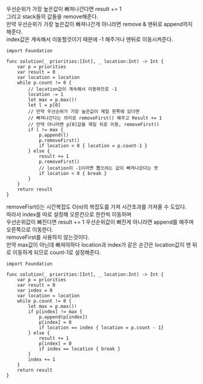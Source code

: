 우선순위가 가장 높은값이 빠져나간다면 result += 1   
그리고 stack들의 값들을 remove해준다.   
만약 우선순위가 가장 높은값이 빠져나간게 아니라면 remove & 맨뒤로 append까지 해준다.   
index값은 계속해서 이동할것이기 때문에 -1 해주거나 맨뒤로 이동시켜준다.   

```
import Foundation

func solution(_ priorities:[Int], _ location:Int) -> Int {
    var p = priorities
    var result = 0
    var location = location
    while p.count != 0 {
        // location값이 계속해서 이동하므로 -1
        location -= 1
        let max = p.max()!
        let l = p[0]
        // 만약 우선순위가 가장 높은값이 제일 왼쪽에 있다면
        // 빠져나간다는 의미로 removeFirst() 해주고 Result += 1
        // 만약 아니라면 p[0]값을 제일 뒤로 이동, removeFirst()
        if l != max {
            p.append(l)
            p.removeFirst()
            if location < 0 { location = p.count-1 }
        } else {
            result += 1
            p.removeFirst()
            // location이 -1이라면 뽑으려는 값이 빠져나갔다는 뜻
            if location < 0 { break }
        }
    }
    return result
}
```
removeFisrt()는 시간복잡도 O(n)의 복잡도를 가져 시간초과를 가져올 수 도있다.   
따라서 index를 따로 설정해 오른칸으로 한칸씩 이동하며   
우선순위값이 빠진다면 result += 1 우선순위값이 빠진게 아니라면 append를 해주며 오른쪽으로 이동한다.   
removeFirst를 사용하지 않는것이다.   
만약 max값이 아닌데 빠져야하다 location과 index가 같은 순간은 location값이 맨 뒤로 이동하게 되므로 count-1로 설정해준다.   

```
import Foundation

func solution(_ priorities:[Int], _ location:Int) -> Int {
    var p = priorities
    var result = 0
    var index = 0
    var location = location
    while p.count != 0 {
        let max = p.max()!
        if p[index] != max {
            p.append(p[index])
            p[index] = 0
            if location == index { location = p.count - 1}
        } else {
            result += 1
            p[index] = 0
            if index == location { break }
        }
        index += 1
    }
    return result
}
```
